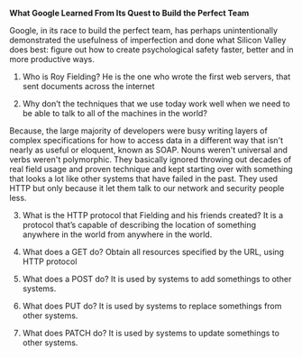 **What Google Learned From Its Quest to Build the Perfect Team**

Google, in its race to build the perfect team, has perhaps unintentionally demonstrated the usefulness of imperfection and done what Silicon Valley does best: figure out how to create psychological safety faster, better and in more productive ways.

1. Who is Roy Fielding? He is the one who wrote the first web servers, that sent documents across the internet

2. Why don’t the techniques that we use today work well when we need to be able to talk to all of the machines in the world?

Because, the large majority of developers were busy writing layers of complex specifications for how to access data in a different way that isn't nearly as useful or eloquent, known as SOAP. Nouns weren't universal and verbs weren't polymorphic. They basically ignored throwing out decades of real field usage and proven technique and kept starting over with something that looks a lot like other systems that have failed in the past. They used HTTP but only because it let them talk to our network and security people less.

3. What is the HTTP protocol that Fielding and his friends created?
   It is a protocol that’s capable of describing the location of something anywhere in the world from anywhere in the world.

4. What does a GET do? Obtain all resources specified by the URL, using HTTP protocol

5. What does a POST do? It is used by systems to add somethings to other systems.

6. What does PUT do? It is used by systems to replace somethings from other systems.

7. What does PATCH do? It is used by systems to update somethings to other systems.
